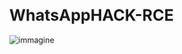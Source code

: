 # WhatsAppHACK-RCE
![immagine](https://user-images.githubusercontent.com/56889513/117024933-bbf30700-acfa-11eb-8b1d-1854eb8e0a42.png)
